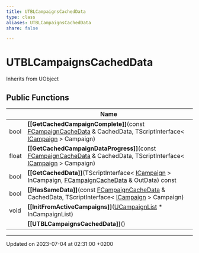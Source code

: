 ```yaml
---
title: UTBLCampaignsCachedData
type: class
aliases: UTBLCampaignsCachedData
share: false

---
```


# UTBLCampaignsCachedData





Inherits from UObject

## Public Functions

|                | Name           |
| -------------- | -------------- |
| bool | **[[GetCachedCampaignComplete]]**(const [FCampaignCacheData](/docs/SDK/Source/Classes/structFCampaignCacheData.md) & CachedData, TScriptInterface< [ICampaign](/docs/SDK/Source/Classes/classICampaign.md) > Campaign) |
| float | **[[GetCachedCampaignDataProgress]]**(const [FCampaignCacheData](/docs/SDK/Source/Classes/structFCampaignCacheData.md) & CachedData, TScriptInterface< [ICampaign](/docs/SDK/Source/Classes/classICampaign.md) > Campaign) |
| bool | **[[GetCachedData]]**(TScriptInterface< [ICampaign](/docs/SDK/Source/Classes/classICampaign.md) > InCampaign, [FCampaignCacheData](/docs/SDK/Source/Classes/structFCampaignCacheData.md) & OutData) const |
| bool | **[[HasSameData]]**(const [FCampaignCacheData](/docs/SDK/Source/Classes/structFCampaignCacheData.md) & CachedData, TScriptInterface< [ICampaign](/docs/SDK/Source/Classes/classICampaign.md) > Campaign) |
| void | **[[InitFromActiveCampaigns]]**([UCampaignList](/docs/SDK/Source/Classes/classUCampaignList.md) * InCampaignList) |
| | **[[UTBLCampaignsCachedData]]**() |

-------------------------------

Updated on 2023-07-04 at 02:31:00 +0200